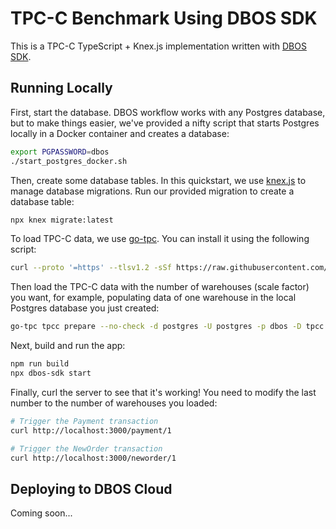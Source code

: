 # TPC-C Benchmark Using DBOS SDK

This is a TPC-C TypeScript + Knex.js implementation written with [DBOS SDK](https://docs.dbos.dev/).

## Running Locally

First, start the database.
DBOS workflow works with any Postgres database, but to make things easier, we've provided a nifty script that starts Postgres locally in a Docker container and creates a database:

```bash
export PGPASSWORD=dbos
./start_postgres_docker.sh
```

Then, create some database tables.
In this quickstart, we use [knex.js](https://knexjs.org/) to manage database migrations.
Run our provided migration to create a database table:

```bash
npx knex migrate:latest
```

To load TPC-C data, we use [go-tpc](https://github.com/pingcap/go-tpc/tree/master).
You can install it using the following script:
```bash
curl --proto '=https' --tlsv1.2 -sSf https://raw.githubusercontent.com/pingcap/go-tpc/master/install.sh | sh
```

Then load the TPC-C data with the number of warehouses (scale factor) you want, for example, populating data of one warehouse in the local Postgres database you just created:
```bash
go-tpc tpcc prepare --no-check -d postgres -U postgres -p dbos -D tpcc -P 5432 --conn-params sslmode=disable --warehouses 1
```

Next, build and run the app:

```bash
npm run build
npx dbos-sdk start
```

Finally, curl the server to see that it's working! You need to modify the last number to the number of warehouses you loaded:

```bash
# Trigger the Payment transaction
curl http://localhost:3000/payment/1

# Trigger the NewOrder transaction
curl http://localhost:3000/neworder/1
```

## Deploying to DBOS Cloud
Coming soon...